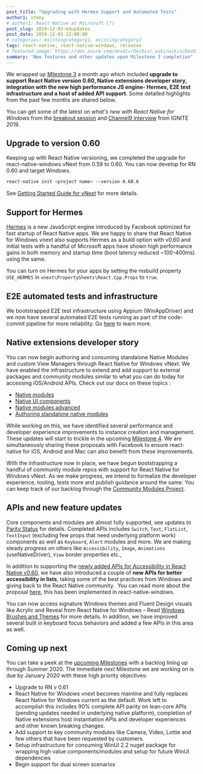 ```yaml
---
post_title: "Upgrading with Hermes Support and Automated Tests"
author1: stmoy
# author1: React Native at Microsoft (?)
post_slug: 2019-12-03-m3updates
post_date: 2019-12-03 12:00:00
# categories: existingcategory1, existingcategory2
tags: react-native, react-native-windows, releases
# featured_image: https://dev.azure.com/devdiv/DevDiv/_wiki/wikis/DevDiv.wiki/10339/Drafting-in-GitHub?anchor=images
summary: "New features and other updates upon Milestone 3 completion"
---
```


We wrapped up [Milestone 3](https://github.com/microsoft/react-native-windows/milestone/17) a month ago which included **upgrade to support React Native version 0.60, Native extensions developer story, integration with the new high performance JS engine- Hermes, E2E test infrastructure and a host of added API support**. Some detailed highlights from the past few months are shared below.

You can get some of the latest on _what's new with React Native for Windows_ from the [breakout session](https://myignite.techcommunity.microsoft.com/sessions/81326) and [Channel9 interview](https://myignite.techcommunity.microsoft.com/sessions/89307) from IGNITE 2019.

## Upgrade to version 0.60

Keeping up with React Native versioning, we completed the upgrade for react-native-windows vNext from 0.59 to 0.60. You can now develop for RN 0.60 and target Windows.

```sh
react-native init <project name> --version 0.60.6
```

See [Getting Started Guide for vNext](https://microsoft.github.io/react-native-windows/docs/getting-started) for more details.

## Support for Hermes

[Hermes](https://github.com/facebook/hermes) is a new JavaScript engine introduced by Facebook optimized for fast startup of React Native apps. We are happy to share that React Native for Windows vnext also supports Hermes as a build option with v0.60 and initial tests with a handful of Microsoft apps have shown high performance gains in both memory and startup time (boot latency reduced ~100-400ms) using the same.

You can turn on Hermes for your apps by setting the msbuild property `USE_HERMES` in `vnext\PropertySheets\React.Cpp.Props` to `true`.

## E2E automated tests and infrastructure

We bootstrapped E2E test infrastructure using Appium (WinAppDriver) and we now have several automated E2E tests running as part of the code-commit pipeline for more reliability. Go [here](https://microsoft.github.io/react-native-windows/docs/e2e-test) to learn more.

## Native extensions developer story

You can now begin authoring and consuming standalone Native Modules and custom View Managers through React Native for Windows vNext. We have enabled the infrastructure to extend and add support to external packages and community modules similar to what you can do today for accessing iOS/Android APIs. Check out our docs on these topics :

- [Native modules](https://microsoft.github.io/react-native-windows/docs/native-modules)
- [Native UI components](https://microsoft.github.io/react-native-windows/docs/view-managers)
- [Native modules advanced](https://microsoft.github.io/react-native-windows/docs/native-modules-advanced)
- [Authoring standalone native modules](https://microsoft.github.io/react-native-windows/docs/native-modules-setup)

While working on this, we have identified several performance and developer experience improvements to instance creation and management. These updates will start to trickle in the upcoming [Milestone 4](https://github.com/microsoft/react-native-windows/milestone/18). We are simultaneously sharing these proposals with Facebook to ensure react-native for iOS, Android and Mac can also benefit from these improvements.

With the infrastructure now in place, we have begun bootstrapping a handful of community module repos with support for React Native for Windows vNext. As we make progress, we intend to formalize the developer experience, tooling, tests more and publish guidance around the same. You can keep track of our backlog through the [Community Modules Project](https://github.com/microsoft/react-native-windows/projects/23).

## APIs and new feature updates

Core components and modules are almost fully supported, see updates to [Parity Status](https://microsoft.github.io/react-native-windows/docs/parity-status) for details. Completed APIs includes `Switch`, `Text`, `FlatList`, `TextInput` (excluding few props that need underlying platform work) components as well as `Keyboard`, `Alert` modules and more. We are making steady progress on others like `Accessibility`, `Image`, `Animations` (useNativeDriver), `View` border properties etc.,

In addition to supporting the [newly added APIs for Accessibility in React Native v0.60](https://facebook.github.io/react-native/blog/2019/07/03/version-60#focus-on-accessibility), we have also introduced a couple of **new APIs for better accessibility in lists**, taking some of the best practices from Windows and giving back to the React Native community.  You can read more about the proposal [here](https://github.com/react-native-community/discussions-and-proposals/pull/146), this has been implemented in react-native-windows.

You can now access signature Windows themes and Fluent Design visuals like Acrylic and Reveal from React Native for Windows – Read [Windows Brushes and Themes](https://microsoft.github.io/react-native-windows/docs/windowsbrush-and-theme) for more details. In addition, we have improved several built in keyboard focus behaviors and added a few APIs in this area as well.

## Coming up next

You can take a peek at the [upcoming Milestones](https://github.com/microsoft/react-native-windows/milestones) with a backlog lining up through Summer 2020. The immediate next Milestone we are working on is due by January 2020 with these high priority objectives:

- Upgrade to RN v 0.61
- React Native for Windows vnext becomes mainline and fully replaces React Native for Windows current as the default. Work left to accomplish this includes 90% complete API parity on lean-core APIs (pending updates needed in underlying native platform), completion of Native extensions host instantiation APIs and developer experiences and other known breaking changes.
- Add support to key community modules like Camera, Video, Lottie and few others that have been requested by customers.
- Setup infrastructure for consuming WinUI 2.2 nuget package for wrapping high value components/modules and setup for future WinUI dependencies
- Begin support for dual screen scenarios
